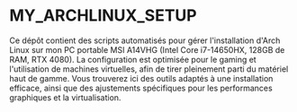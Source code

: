 # MY_ARCHLINUX_SETUP

Ce dépôt contient des scripts automatisés pour gérer l'installation d'Arch Linux sur mon PC portable MSI A14VHG (Intel Core i7-14650HX, 128GB de RAM, RTX 4080). La configuration est optimisée pour le gaming et l'utilisation de machines virtuelles, afin de tirer pleinement parti du matériel haut de gamme. Vous trouverez ici des outils adaptés à une installation efficace, ainsi que des ajustements spécifiques pour les performances graphiques et la virtualisation.